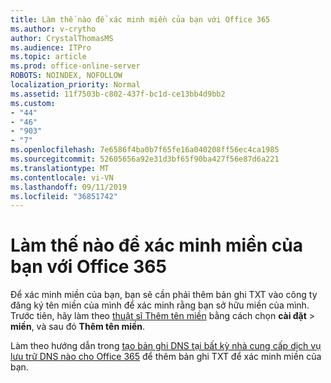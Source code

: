```yaml
---
title: Làm thế nào để xác minh miền của bạn với Office 365
ms.author: v-crytho
author: CrystalThomasMS
ms.audience: ITPro
ms.topic: article
ms.prod: office-online-server
ROBOTS: NOINDEX, NOFOLLOW
localization_priority: Normal
ms.assetid: 11f7503b-c802-437f-bc1d-ce13bb4d9bb2
ms.custom:
- "44"
- "46"
- "903"
- "7"
ms.openlocfilehash: 7e6586f4ba0b7f65fe16a040208ff56ec4ca1985
ms.sourcegitcommit: 52605656a92e31d3bf65f90ba427f56e87d6a221
ms.translationtype: MT
ms.contentlocale: vi-VN
ms.lasthandoff: 09/11/2019
ms.locfileid: "36851742"
---
```

# <a name="how-to-verify-your-domain-with-office-365"></a>Làm thế nào để xác minh miền của bạn với Office 365

Để xác minh miền của bạn, bạn sẽ cần phải thêm bản ghi TXT vào công ty đăng ký tên miền của mình để xác minh rằng bạn sở hữu miền của mình. Trước tiên, hãy làm theo [thuật sĩ Thêm tên miền](https://portal.office.com/adminportal/home#/Domains) bằng cách chọn **cài đặt** \> **miền**, và sau đó **Thêm tên miền**.
  
Làm theo hướng dẫn trong [tạo bản ghi DNS tại bất kỳ nhà cung cấp dịch vụ lưu trữ DNS nào cho Office 365](https://docs.microsoft.com/office365/admin/get-help-with-domains/create-dns-records-at-any-dns-hosting-provider) để thêm bản ghi TXT để xác minh miền của bạn.
  